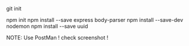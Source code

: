 git init

npm init
npm install --save express body-parser
npm install --save-dev nodemon
npm install --save uuid

NOTE: Use PostMan ! check screenshot !